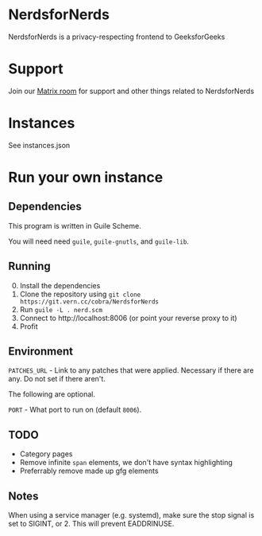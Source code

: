 # NerdsforNerds
NerdsforNerds is a privacy-respecting frontend to GeeksforGeeks

# Support
Join our [Matrix room](https://mto.vern.cc/#/#cobra-frontends:vern.cc) for support and other things related to NerdsforNerds

# Instances
See instances.json

# Run your own instance
## Dependencies
This program is written in Guile Scheme.

You will need need `guile`, `guile-gnutls`, and `guile-lib`.

## Running
0. Install the dependencies
1. Clone the repository using `git clone https://git.vern.cc/cobra/NerdsforNerds`
2. Run `guile -L . nerd.scm`
3. Connect to http://localhost:8006 (or point your reverse proxy to it)
4. Profit

## Environment
`PATCHES_URL` - Link to any patches that were applied. Necessary if there are any. Do not set if there aren't.

The following are optional.

`PORT` - What port to run on (default `8006`).

## TODO
- Category pages
- Remove infinite `span` elements, we don't have syntax highlighting
- Preferrably remove made up gfg elements

## Notes
When using a service manager (e.g. systemd), make sure the stop signal is set to SIGINT, or 2. This will prevent EADDRINUSE.
